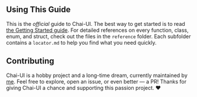 ## Using This Guide

This is the *official* guide to Chai-UI. 
The best way to get started is to read [the
 Getting Started guide](guide/getting_started.md).
For detailed references on every function,
 class, enum, and struct, check out the 
 files in the `reference` folder. Each 
 subfolder contains a `locator.md` to help 
 you find what you need quickly.

## Contributing

Chai-UI is a hobby project and a long-time dream, currently maintained by [me](https://tazy.dev). Feel free to explore, open an issue, or even better — a PR! Thanks for giving Chai-UI a chance and supporting this passion project. ❤️
